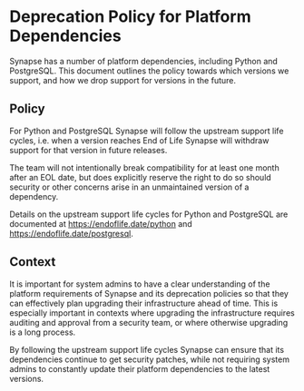 Deprecation Policy for Platform Dependencies
============================================

Synapse has a number of platform dependencies, including Python and PostgreSQL.
This document outlines the policy towards which versions we support, and how we
drop support for versions in the future.


Policy
------

For Python and PostgreSQL Synapse will follow the upstream support life cycles,
i.e. when a version reaches End of Life Synapse will withdraw support for that
version in future releases.

The team will not intentionally break compatibility for at least one month after
an EOL date, but does explicitly reserve the right to do so should security or
other concerns arise in an unmaintained version of a dependency.

Details on the upstream support life cycles for Python and PostgreSQL are
documented at https://endoflife.date/python and
https://endoflife.date/postgresql.


Context
-------

It is important for system admins to have a clear understanding of the platform
requirements of Synapse and its deprecation policies so that they can effectively
plan upgrading their infrastructure ahead of time. This is especially important
in contexts where upgrading the infrastructure requires auditing and approval
from a security team, or where otherwise upgrading is a long process.

By following the upstream support life cycles Synapse can ensure that its
dependencies continue to get security patches, while not requiring system admins
to constantly update their platform dependencies to the latest versions.
